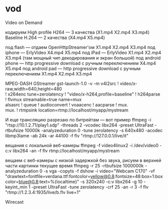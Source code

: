 vod
===

Video on Demand 

кодируем
High profile H264 — 3 качества (X1.mp4 X2.mp4 X3.mp4)
Baseline H.264 — 2 качества (X4.mp4 X5.mp4)

под flash — отдаем OpenHttpStreamer'ом X1.mp4 X2.mp4 X3.mp4
под iphone — ErlyVideo X4.mp4 X5.mp4
под iPad — ErlyVideo X1.mp4 X2.mp4 X3.mp4 (там мощный чип декодирования и экран большой)
под android phone — http progressive download c ручным переключением X4.mp4 X5.mp4
под android pad — http progressive download c ручным переключением X1.mp4 X2.mp4 X3.mp4

MPEG-DASH GStreamer
gst-launch-1.0 -v -m v4l2src ! video/x-raw,width=640,height=480 \
        ! x264enc tune=zerolatency ! "video/x-h264,profile=baseline" ! h264parse \
        ! flvmux streamable=true name=mux \
        alsasrc ! queue ! audioconvert ! voaacenc ! aacparse ! mux. \
        mux. ! rtmpsink location=rtmp://localhost/myapp/mystream

И еще трансляцию разрезаю по битрейтам — вот пример
ffmpeg -i "rtsp://10.1.2.71/play1.sdp" -threads 2 -vcodec libx264 -preset UltraFast -rtbufsize 10000k -analyzeduration 0 -tune zerolatency -s 640x480 -acodec libmp3lame -ab 24k -ar 44100 -f flv "rtmp://127.0.0.1/live/it"

вещания с локальной веб-камеры
ffmpeg -f video4linux2 -i /dev/video0 -c:v libx264 -an -f flv rtmp://localhost/myapp/mystream

вещаем с веб-камеры с низкой задержкой без звука, рисуем в верхней части картинки текущее время
ffmpeg -r 25 -rtbufsize 1000000k -analyzeduration 0 -s vga -copyts -f dshow -i video="Webcam C170" -vf "drawtext=fontfile=verdana.ttf:fontcolor=yellow@0.8:fontsize=48:box=1:boxcolor=blue@0.8:text=%{localtime}" -s 320x240 -c:v libx264 -g 10 -keyint_min 1 -preset UltraFast -tune zerolatency -crf 25 -an -r 3 -f flv "rtmp://1.2.3.4:1935/live/b.flv live=1"

Wirecast


